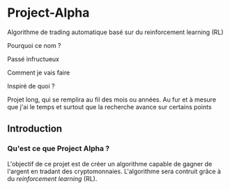 ﻿# Project-Alpha
Algorithme de trading automatique basé sur du reinforcement learning (RL)

Pourquoi ce nom ?

Passé infructueux

Comment je vais faire 

Inspiré de quoi ?

Projet long, qui se remplira au fil des mois ou années. Au fur et à mesure que j'ai le temps et surtout que la recherche avance sur certains points

## Introduction
### Qu'est ce que Project Alpha ?
L'objectif de ce projet est de créer un algorithme capable de gagner de l'argent en tradant des cryptomonnaies. L'algorithme sera contruit grâce à du *reinforcement learning* (RL).

